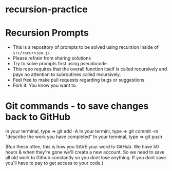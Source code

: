 # recursion-practice

# Recursion Prompts
- This is a repository of prompts to be solved using recursion inside of `src/recursion.js`
- Please refrain from sharing solutions
- Try to solve prompts first using pseudocode
- This repo requires that the overall function itself is called recursively and pays no attention to subroutines called recursively.
- Feel free to make pull requests regarding bugs or suggestions
- Fork it.  You know you want to.


# Git commands - to save changes back to GitHub
In your terminal, type => git add -A
In your terminl, type => git commit -m "describe the work you have completed"
In your terminal, type => git push

(Run these often, this is how you SAVE your word to GitHub.  We have 50 hours & when they're gone we'll create a new account.
So we need to save all old work to Github constantly so you dont lose anything.  If you dont save you'll have to pay to get access to your code.)